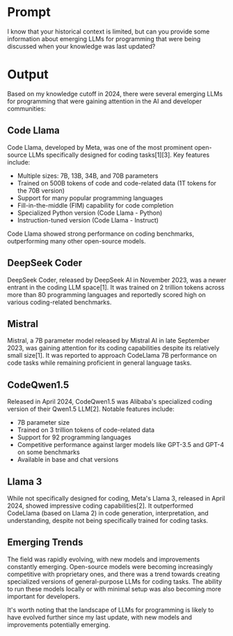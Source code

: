 # Prompt

I know that your historical context is limited, but can you provide some information about emerging LLMs for programming that were being discussed when your knowledge was last updated?

# Output
Based on my knowledge cutoff in 2024, there were several emerging LLMs for programming that were gaining attention in the AI and developer communities:

## Code Llama

Code Llama, developed by Meta, was one of the most prominent open-source LLMs specifically designed for coding tasks[1][3]. Key features include:

- Multiple sizes: 7B, 13B, 34B, and 70B parameters
- Trained on 500B tokens of code and code-related data (1T tokens for the 70B version)
- Support for many popular programming languages
- Fill-in-the-middle (FIM) capability for code completion
- Specialized Python version (Code Llama - Python)
- Instruction-tuned version (Code Llama - Instruct)

Code Llama showed strong performance on coding benchmarks, outperforming many other open-source models.

## DeepSeek Coder

DeepSeek Coder, released by DeepSeek AI in November 2023, was a newer entrant in the coding LLM space[1]. It was trained on 2 trillion tokens across more than 80 programming languages and reportedly scored high on various coding-related benchmarks.

## Mistral

Mistral, a 7B parameter model released by Mistral AI in late September 2023, was gaining attention for its coding capabilities despite its relatively small size[1]. It was reported to approach CodeLlama 7B performance on code tasks while remaining proficient in general language tasks.

## CodeQwen1.5

Released in April 2024, CodeQwen1.5 was Alibaba's specialized coding version of their Qwen1.5 LLM[2]. Notable features include:

- 7B parameter size
- Trained on 3 trillion tokens of code-related data
- Support for 92 programming languages
- Competitive performance against larger models like GPT-3.5 and GPT-4 on some benchmarks
- Available in base and chat versions

## Llama 3

While not specifically designed for coding, Meta's Llama 3, released in April 2024, showed impressive coding capabilities[2]. It outperformed CodeLlama (based on Llama 2) in code generation, interpretation, and understanding, despite not being specifically trained for coding tasks.

## Emerging Trends

The field was rapidly evolving, with new models and improvements constantly emerging. Open-source models were becoming increasingly competitive with proprietary ones, and there was a trend towards creating specialized versions of general-purpose LLMs for coding tasks. The ability to run these models locally or with minimal setup was also becoming more important for developers.

It's worth noting that the landscape of LLMs for programming is likely to have evolved further since my last update, with new models and improvements potentially emerging.

 
